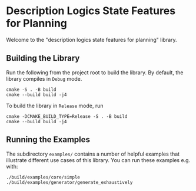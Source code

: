 
# Description Logics State Features for Planning

Welcome to the "description logics state features for planning" library.

## Building the Library

Run the following from the project root to build the library.
By default, the library compiles in `Debug` mode.
```console
cmake -S . -B build
cmake --build build -j4
```

To build the library in `Release` mode, run
```console
cmake -DCMAKE_BUILD_TYPE=Release -S . -B build
cmake --build build -j4
```

## Running the Examples

The subdirectory `examples/` contains a number of helpful examples that illustrate different use cases of this library.
You can run these examples e.g. with:

```console
./build/examples/core/simple
./build/examples/generator/generate_exhaustively
```
